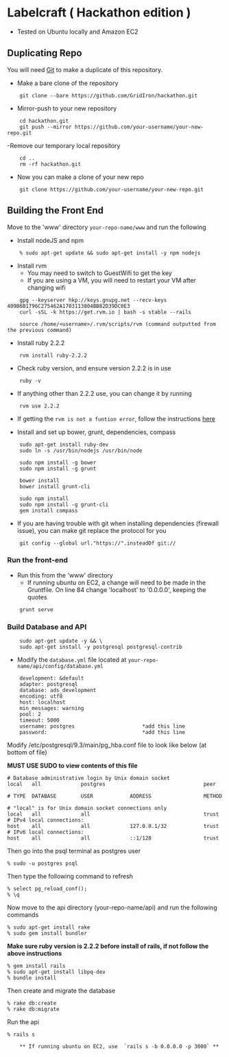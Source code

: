 # Labelcraft ( Hackathon edition )
- Tested on Ubuntu locally and Amazon EC2

## Duplicating Repo  
You will need [Git][git] to make a duplicate of this repository. 


- Make a bare clone of the repository  
```	
	git clone --bare https://github.com/GridIron/hackathon.git
```
- Mirror-push to your new repository  
```	
	cd hackathon.git  
	git push --mirror https://github.com/your-username/your-new-repo.git
```
-Remove our temporary local repository  
```	
	cd ..  
	rm -rf hackathon.git 
```
- Now you can make a clone of your new repo  
```
	git clone https://github.com/your-username/your-new-repo.git 
```


## Building the Front End
Move to the 'www' directory `your-repo-name/www` and run the following

- Install nodeJS and npm
```
	% sudo apt-get update && sudo apt-get install -y npm nodejs
```

- Install rvm 
	- You may need to switch to GuestWifi to get the key
	- If you are using a VM, you will need to restart your VM after changing wifi
```
	gpg --keyserver hkp://keys.gnupg.net --recv-keys 409B6B1796C275462A1703113804BB82D39DC0E3
	curl -sSL -k https://get.rvm.io | bash -s stable --rails
	
	source /home/<username>/.rvm/scripts/rvm (command outputted from the previous command)
```
	
- Install ruby 2.2.2  
```
	rvm install ruby-2.2.2
```

- Check ruby version, and ensure version 2.2.2 is in use
```
	ruby -v
```

- If anything other than 2.2.2 use, you can change it by running
```
	rvm use 2.2.2
```		


- If getting the `rvm is not a funtion error`, follow the instructions [here][rvm]


- Install and set up bower, grunt, dependencies, compass
```
	sudo apt-get install ruby-dev
	sudo ln -s /usr/bin/nodejs /usr/bin/node

	sudo npm install -g bower
	sudo npm install -g grunt

	bower install
	bower install grunt-cli
	
	sudo npm install
	sudo npm install -g grunt-cli
	gem install compass
```
- If you are having trouble with git when installing dependencies (firewall issue), you can make git replace the protocol for you
```
	git config --global url."https://".insteadOf git://
```
	
### Run the front-end  
- Run this from the 'www' directory
	- If running ubuntu on EC2, a change will need to be made in the Gruntfile. On line 84 change 'localhost' to '0.0.0.0', keeping the quotes
```
	grunt serve	
```


### Build Database and API
```
	sudo apt-get update -y && \
  	sudo apt-get install -y postgresql postgresql-contrib
```

- Modify the `database.yml` file located at `your-repo-name/api/config/database.yml` 
```
  	development: &default  
  	adapter: postgresql  
  	database: ads_development  
  	encoding: utf8  
  	host: localhost  
  	min_messages: warning  
  	pool: 2  
  	timeout: 5000  
  	username: postgres						*add this line  
  	password:								*add this line  
```
Modify /etc/postgresql/9.3/main/pg_hba.conf file to look like below (at bottom of file) 

**MUST USE SUDO to view contents of this file**

	# Database administrative login by Unix domain socket
	local   all             postgres                                peer

	# TYPE  DATABASE        USER            ADDRESS                 METHOD

	# "local" is for Unix domain socket connections only
	local   all             all                                     trust
	# IPv4 local connections:
	host    all             all             127.0.0.1/32            trust
	# IPv6 local connections:
	host    all             all             ::1/128                 trust

Then go into the psql terminal as postgres user  

	% sudo -u postgres psql

Then type the following command to refresh  

	% select pg_reload_conf();
	% \q

Now move to the api directory (your-repo-name/api) and run the following commands  

	% sudo apt-get install rake
	% sudo gem install bundler

**Make sure ruby version is 2.2.2 before install of rails, if not follow the above instructions**  

	% gem install rails 
	% sudo apt-get install libpq-dev
	% bundle install

Then create and migrate the database  

  	% rake db:create  
  	% rake db:migrate  

 Run the api  

	% rails s
		
		** If running ubuntu on EC2, use  `rails s -b 0.0.0.0 -p 3000` **

[git]: https://git-scm.com/book/en/v2/Getting-Started-Installing-Git
[rvm]: https://rvm.io/integration/gnome-terminal
